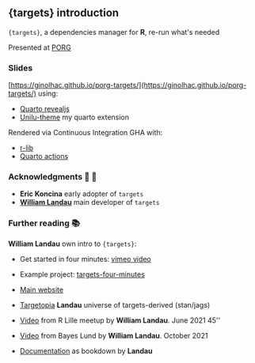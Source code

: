 ## {targets} introduction

`{targets}`, a dependencies manager for **R**, re-run what's needed

Presented at [PORG](https://porg.digitaltwin.lu/)



### Slides

[https://ginolhac.github.io/porg-targets/](https://ginolhac.github.io/porg-targets/) using:

- [Quarto revealjs](https://quarto.org/docs/presentations/revealjs/)
- [Unilu-theme](https://github.com/ginolhac/unilu-theme) my quarto extension

Rendered via Continuous Integration GHA with:

- [r-lib](https://github.com/r-lib/actions)
- [Quarto actions](https://github.com/quarto-dev/quarto-actions)


### Acknowledgments  🙏 👏

- **Eric Koncina** early adopter of `targets`
- [**William Landau**](https://github.com/wlandau) main developer of `targets`


### Further reading 📚

**William Landau** own intro to `{targets}`:

- Get started in four minutes: [vimeo video](https://vimeo.com/700982360)
- Example project: [targets-four-minutes](https://github.com/wlandau/targets-four-minutes)

- [Main website](https://docs.ropensci.org/targets/)
- [Targetopia](https://wlandau.github.io/targetopia/packages.html) **Landau** universe of targets-derived (stan/jags)
- [Video](https://www.youtube.com/watch?v=FODSavXGjYg) from R Lille meetup by **William Landau**. June 2021 45''
- [Video](https://www.youtube.com/watch?v=odcBA4ETLn8) from Bayes Lund by **William Landau**. October 2021
- [Documentation](https://books.ropensci.org/targets/) as bookdown by **Landau**
